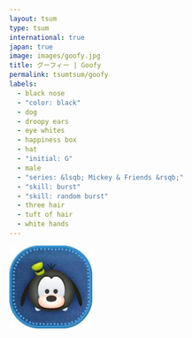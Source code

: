```yaml
---
layout: tsum
type: tsum
international: true
japan: true
image: images/goofy.jpg
title: グーフィー | Goofy
permalink: tsumtsum/goofy
labels:
  - black nose
  - "color: black"
  - dog
  - droopy ears
  - eye whites
  - happiness box
  - hat
  - "initial: G"
  - male
  - "series: &lsqb; Mickey & Friends &rsqb;"
  - "skill: burst"
  - "skill: random burst"
  - three hair
  - tuft of hair
  - white hands
---
```

<img class="ui image" src="../images/goofy.jpg">
